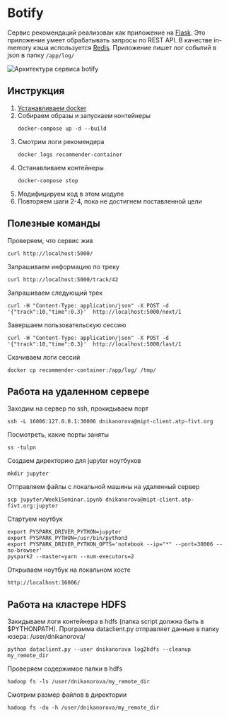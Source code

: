 # Botify

Сервис рекомендаций реализован как приложение на [Flask](https://flask-restful.readthedocs.io/en/latest/).
Это приложение умеет обрабатывать запросы по REST API.
В качестве in-memory кэша используется [Redis](https://redis.io/).
Приложение пишет лог событий в json в папку `/app/log/`

![Архитектура сервиса botify](architecture.png)

## Инструкция

1. [Устанавливаем docker](https://www.docker.com/products/docker-desktop)
2. Собираем образы и запускаем контейнеры
   ```
   docker-compose up -d --build 
   ```   
3. Смотрим логи рекомендера
   ```
   docker logs recommender-container
   ```
4. Останавливаем контейнеры
   ```
   docker-compose stop
   ```
6. Модифицируем код в этом модуле
7. Повторяем шаги 2-4, пока не достигнем поставленной цели 

## Полезные команды
Проверяем, что сервис жив
```
curl http://localhost:5000/
```
Запрашиваем информацию по треку
```
curl http://localhost:5000/track/42
```
Запрашиваем следующий трек
```
curl -H "Content-Type: application/json" -X POST -d '{"track":10,"time":0.3}'  http://localhost:5000/next/1
```
Завершаем пользовательскую сессию
```
curl -H "Content-Type: application/json" -X POST -d '{"track":10,"time":0.3}'  http://localhost:5000/last/1
```
Скачиваем логи сессий
```
docker cp recommender-container:/app/log/ /tmp/
```

## Работа на удаленном сервере
Заходим на сервер по ssh, прокидываем порт
```
ssh -L 16006:127.0.0.1:30006 dnikanorova@mipt-client.atp-fivt.org
```
Посмотреть, какие порты заняты
```
ss -tulpn
```
Создаем директорию для jupyter ноутбуков
```
mkdir jupyter
```
Отправляем файлы с локальной машины на удаленный сервер
```
scp jupyter/Week1Seminar.ipynb dnikanorova@mipt-client.atp-fivt.org:jupyter
```
Стартуем ноутбук
```
export PYSPARK_DRIVER_PYTHON=jupyter
export PYSPARK_PYTHON=/usr/bin/python3
export PYSPARK_DRIVER_PYTHON_OPTS='notebook --ip="*" --port=30006 --no-browser'
pyspark2 --master=yarn --num-executors=2
```
Открываем ноутбук на локальном хосте
```
http://localhost:16006/
```
## Работа на кластере HDFS
Закидываем логи контейнера в hdfs (папка script должна быть в $PYTHONPATH). 
Программа dataclient.py отправляет данные в папку юзера: /user/dnikanorova/
```
python dataclient.py --user dnikanorova log2hdfs --cleanup my_remote_dir
```
Проверяем содержимое папки в hdfs
```
hadoop fs -ls /user/dnikanorova/my_remote_dir
```
Смотрим размер файлов в директории
```
hadoop fs -du -h /user/dnikanorova/my_remote_dir
```